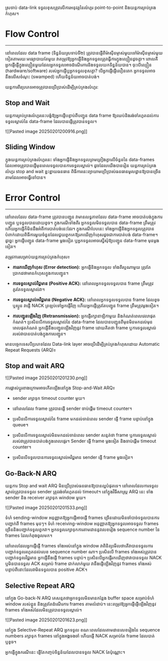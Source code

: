 ស្រទាប់ data-link ទទួលខុសត្រូវលើការអនុវត្តនៃលំហូរ point-to-point និងយន្តការគ្រប់គ្រងកំហុស។

# Flow Control
---
នៅពេលដែល data frame (ទិន្នន័យស្រទាប់ទី២) ត្រូវបានផ្ញើពីម៉ាស៊ីនម្ចាស់មួយទៅម៉ាស៊ីនម្ចាស់មួយទៀតតាមរយៈមធ្យោបាយតែមួយ វាតម្រូវឱ្យអ្នកផ្ញើនិងអ្នកទទួលត្រូវធ្វើការក្នុងល្បឿនដូចគ្នា។ ពោលគឺ អ្នកផ្ញើផ្ញើក្នុងល្បឿនមួយដែលអ្នកទទួលអាចដំណើរការនិងទទួលយកទិន្នន័យបាន។ ចុះបើល្បឿន (hardware/software) របស់អ្នកផ្ញើឬអ្នកទទួលខុសគ្នា? បើអ្នកផ្ញើផ្ញើលឿនពេក អ្នកទទួលអាចនឹងលើសចំណុះ (swamped) ហើយទិន្នន័យអាចបាត់បង់។

យន្តការពីរប្រភេទអាចត្រូវបានប្រើប្រាស់ដើម្បីគ្រប់គ្រងលំហូរ:

## Stop and Wait
យន្តការគ្រប់គ្រងលំហូរនេះបង្ខំឱ្យអ្នកផ្ញើបន្ទាប់ពីបញ្ជូន data frame ឱ្យឈប់និងរង់ចាំរហូតដល់ការទទួលស្គាល់នៃ data-frame ដែលបានផ្ញើត្រូវបានទទួល។

![[Pasted image 20250201200916.png]]

## Sliding Window
ក្នុងយន្តការគ្រប់គ្រងលំហូរនេះ ទាំងអ្នកផ្ញើនិងអ្នកទទួលព្រមព្រៀងគ្នាលើចំនួននៃ data-frames ដែលអាចត្រូវបានផ្ញើមុនពេលទទួលបានការទទួលស្គាល់។ ដូចដែលយើងបានរៀន យន្តការគ្រប់គ្រងលំហូរ stop and wait ខ្ជះខ្ជាយធនធាន ពិធីការនេះព្យាយាមប្រើប្រាស់ធនធានមូលដ្ឋានឱ្យបានច្រើនតាមដែលអាចធ្វើទៅបាន។

# Error Control
---
នៅពេលដែល data-frame ត្រូវបានបញ្ជូន វាមានលទ្ធភាពដែល data-frame អាចបាត់បង់ក្នុងការបញ្ជូន ឬទទួលបានដោយខូច។ ក្នុងករណីទាំងពីរ អ្នកទទួលមិនទទួលបាន data-frame ត្រឹមត្រូវ ហើយអ្នកផ្ញើក៏មិនដឹងអំពីការបាត់បង់នេះដែរ។ ក្នុងករណីបែបនេះ ទាំងអ្នកផ្ញើនិងអ្នកទទួលត្រូវបានបំពាក់ដោយពិធីការមួយចំនួនដែលជួយពួកគេឱ្យរកឃើញកំហុសដូចជាការបាត់បង់ data-frame។ ដូច្នេះ អ្នកផ្ញើបញ្ជូន data-frame ម្តងទៀត ឬអ្នកទទួលអាចស្នើសុំឱ្យបញ្ជូន data-frame មុនម្តងទៀត។

តម្រូវការសម្រាប់យន្តការគ្រប់គ្រងកំហុស៖

- **ការរកឃើញកំហុស (Error detection):** អ្នកផ្ញើនិងអ្នកទទួល ទាំងពីរឬណាមួយ ត្រូវតែប្រាកដថាមានកំហុសក្នុងការបញ្ជូន។

- **ការទទួលស្គាល់វិជ្ជមាន (Positive ACK):** នៅពេលអ្នកទទួលទទួលបាន frame ត្រឹមត្រូវ គួរតែទទួលស្គាល់វា។

- **ការទទួលស្គាល់អវិជ្ជមាន (Negative ACK):** នៅពេលអ្នកទទួលទទួលបាន frame ដែលខូច ឬស្ទួន វាផ្ញើ NACK ត្រឡប់ទៅអ្នកផ្ញើវិញ ហើយអ្នកផ្ញើត្រូវតែបញ្ជូន frame ត្រឹមត្រូវម្តងទៀត។

- **ការបញ្ជូនឡើងវិញ (Retransmission):** អ្នកផ្ញើរក្សានាឡិកាមួយ និងកំណត់ពេលវេលាផុតកំណត់។ ប្រសិនបើការទទួលស្គាល់នៃ data-frame ដែលបានបញ្ជូនពីមុនមិនមកដល់មុនពេលផុតកំណត់ អ្នកផ្ញើនឹងបញ្ជូនឡើងវិញនូវ frame ដោយគិតថា frame ឬការទទួលស្គាល់របស់វាបានបាត់បង់ក្នុងការបញ្ជូន។

មានបច្ចេកទេសបីប្រភេទដែល Data-link layer អាចប្រើដើម្បីគ្រប់គ្រងកំហុសដោយ Automatic Repeat Requests (ARQ)៖

## Stop and wait ARQ
![[Pasted image 20250201201230.png]]

ការផ្លាស់ប្តូរខាងក្រោមអាចកើតឡើងនៅក្នុង Stop-and-Wait ARQ៖

- sender រក្សាទុក timeout counter មួយ។

- នៅពេលដែល frame ត្រូវបានផ្ញើ sender ចាប់ផ្តើម timeout counter។

- ប្រសិនបើការទទួលស្គាល់នៃ frame មកដល់ទាន់ពេល sender ផ្ញើ frame បន្ទាប់នៅក្នុង queue។

- ប្រសិនបើការទទួលស្គាល់មិនមកដល់ទាន់ពេល sender សន្មត់ថា frame ឬការទទួលស្គាល់របស់វាត្រូវបានបាត់បង់ក្នុងពេលផ្ទេរ។ Sender ផ្ញើ frame ម្តងទៀត និងចាប់ផ្តើម timeout counter។

- ប្រសិនបើទទួលបានការទទួលស្គាល់អវិជ្ជមាន sender ផ្ញើ frame ម្តងទៀត។

## Go-Back-N ARQ
យន្តការ Stop and wait ARQ មិនប្រើប្រាស់ធនធានឱ្យបានល្អបំផុតទេ។ នៅពេលដែលការទទួលស្គាល់ត្រូវបានទទួល sender ត្រូវរង់ចាំរហូតដល់ timeout។ នៅក្នុងវិធីសាស្ត្រ ARQ នេះ ទាំង sender និង receiver រក្សាទុក window មួយ។

![[Pasted image 20250201201533.png]]

ទំហំ sending-window អនុញ្ញាតឱ្យអ្នកផ្ញើអាចផ្ញើ frames ច្រើនដោយមិនចាំបាច់ទទួលបានការបញ្ជាក់ពី frames មុនៗ។ ទំហំ receiving-window អនុញ្ញាតឱ្យអ្នកទទួលអាចទទួល frames ច្រើននិងបញ្ជាក់ទទួលពួកវា។ អ្នកទទួលរក្សាទុកការតាមដាននូវលេខរៀង sequence number នៃ frames ដែលកំពុងចូលមក។

នៅពេលដែលអ្នកផ្ញើផ្ញើ frames ទាំងអស់នៅក្នុង window វាពិនិត្យមើលថាតើវាបានទទួលការបញ្ជាក់ទទួលរហូតដល់លេខ sequence number ណា។ ប្រសិនបើ frames ទាំងអស់ត្រូវបានបញ្ជាក់ទទួលវិជ្ជមាន អ្នកផ្ញើនឹងផ្ញើ frames បន្ទាប់។ ប្រសិនបើអ្នកផ្ញើរកឃើញថាវាបានទទួល NACK ឬមិនបានទទួល ACK សម្រាប់ frame ជាក់លាក់មួយ វានឹងផ្ញើឡើងវិញនូវ frames ទាំងអស់បន្ទាប់ពីនោះដែលវាមិនទទួលបាន positive ACK។

## Selective Repeat ARQ
នៅក្នុង Go-back-N ARQ គេសន្មតថាអ្នកទទួលមិនមានកន្លែង buffer space សម្រាប់ទំហំ window របស់ខ្លួន និងត្រូវតែដំណើរការ frames តាមលំដាប់។ នេះតម្រូវឱ្យអ្នកផ្ញើផ្ញើឡើងវិញនូវ frames ទាំងអស់ដែលមិនត្រូវបានទទួលស្គាល់។

![[Pasted image 20250201201623.png]]

នៅក្នុង Selective-Repeat ARQ អ្នកទទួល ខណៈពេលដែលតាមដានលេខរៀងនៃ sequence numbers រក្សាទុក frames នៅក្នុងអង្គចងចាំ ហើយផ្ញើ NACK សម្រាប់តែ frame ដែលបាត់ ឬខូច។

អ្នកផ្ញើក្នុងករណីនេះ ផ្ញើតែកញ្ចប់ទិន្នន័យដែលបានទទួល NACK តែប៉ុណ្ណោះ។

